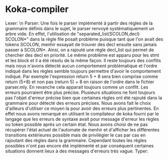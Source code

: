 # Koka-compiler
Lexer: \n
Parser:
Une fois le parser implémenté à partir des règles de la grammaire définis dans le sujet, le parser renvoyé systématiquement un arbre vide. En effet, l'utilisation de "separated_list(SCOLON,decl) SCOLON*" dans la règle file posait problème puisque tant que l'on avait des tokens SCOLON, menhir essayait de trouver des decl ensuite sans jamais passer à SCOLON*. Ainsi, on a rajouté une règle decl_list qui permet de chercher des decl en priorité. Le même problème est apparu pour les stmt et les block et il a été résolu de la même façon.
Il reste toujours des conflits mais nous n'avons détecté aucun comportement problématique et l'ordre indiqué dans les règles semble toujours permettre d'avoir le comportement indiqué. Par exemple l'expression return 5 + 8 sera bien comprise comme return (5+8) et non pas (return 5) + 8 en raison de l'ordre dans le fichier parser.mly. En revanche cela apparait toujours comme un conflit. 
Les erreurs pourraient être plus précise. Plusieurs situations ne font toujours pas l'objet d'erreur précise bien que certaines règles ont été rajouté dans la grammaire pour détecté des erreurs précises. Nous avons fait le choix d'ailleurs d'utiliser ce moyen la pour avoir des erreurs plus pertinentes. En effet nous avons remarqué en utilisant le compilateur de koka fourni par le langage que les erreurs de syntaxe avait pour message d'erreur les règles ou token possible après un certain état. Nous avons choisi de ne pas récupérer l'état actuel de l'automate de menhir et d'afficher les différentes transitions extérieures possible mais de privilégier le cas par cas en rajoutant des règles dans la grammaire. Cependant toutes les règles possibles n'ont pas encore été implémenté et par conséquent certaines situations donnent lieux à des messages d'erreurs très vague. 
Typer:
